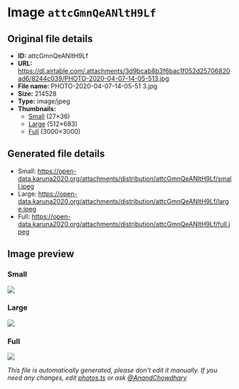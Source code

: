 # Image `attcGmnQeANltH9Lf`

## Original file details

- **ID:** attcGmnQeANltH9Lf
- **URL:** https://dl.airtable.com/.attachments/3d9bcab8b3f6bac1f052d25706820ad6/8244c039/PHOTO-2020-04-07-14-05-513.jpg
- **File name:** PHOTO-2020-04-07-14-05-51 3.jpg
- **Size:** 214528
- **Type:** image/jpeg
- **Thumbnails:**
  - [Small](https://dl.airtable.com/.attachmentThumbnails/1b5b10b1315faec41267f4a58ebd41cc/dae4737a) (27×36)
  - [Large](https://dl.airtable.com/.attachmentThumbnails/c258e62050e7294dd9cc6eab1ed7d18d/0b2c0904) (512×683)
  - [Full](https://dl.airtable.com/.attachmentThumbnails/929c51f3e0b1d74e5d7b2c8190817a0e/36076b14) (3000×3000)

## Generated file details

- Small: https://open-data.karuna2020.org/attachments/distribution/attcGmnQeANltH9Lf/small.jpeg
- Large: https://open-data.karuna2020.org/attachments/distribution/attcGmnQeANltH9Lf/large.jpeg
- Full: https://open-data.karuna2020.org/attachments/distribution/attcGmnQeANltH9Lf/full.jpeg

## Image preview

### Small

![](https://open-data.karuna2020.org/attachments/distribution/attcGmnQeANltH9Lf/small.jpeg)

### Large

![](https://open-data.karuna2020.org/attachments/distribution/attcGmnQeANltH9Lf/large.jpeg)

### Full

![](https://open-data.karuna2020.org/attachments/distribution/attcGmnQeANltH9Lf/full.jpeg)

_This file is automatically generated, please don't edit it manually. If you need any changes, edit [photos.ts](/photos.ts) or ask [@AnandChowdhary](https://github.com/AnandChowdhary)_

